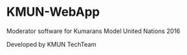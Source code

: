 # KMUN-WebApp
Moderator software for Kumarans Model United Nations 2016

Developed by KMUN TechTeam
